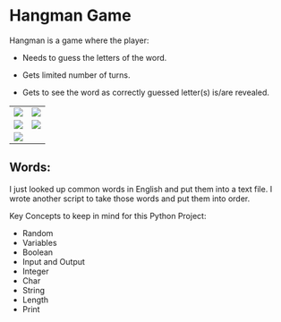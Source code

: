 # Hangman Game

Hangman is a game where the player:

* Needs to guess the letters of the word.

* Gets limited number of turns.

* Gets to see the word as correctly guessed letter(s) is/are revealed.

<table border=0>
  <tr>
    <td align="center">
      <img src="https://user-images.githubusercontent.com/32167236/96044128-97822b00-0e8d-11eb-9edc-86fd5967c094.png">
    </td>
    <td align="center">
      <img src="https://user-images.githubusercontent.com/32167236/96044200-af59af00-0e8d-11eb-8eb3-44914e270f63.png">
    </td>
  </tr>
  <tr>
    <td align="center">
      <img src="https://user-images.githubusercontent.com/32167236/96044256-c8626000-0e8d-11eb-9a10-934734447491.png">
    </td>
    <td align="center">
      <img src="https://user-images.githubusercontent.com/32167236/96044438-0a8ba180-0e8e-11eb-8059-d16196b09886.png">
    </td>
  </tr>
   <tr>
    <td align="center">
      <img src="https://user-images.githubusercontent.com/32167236/96044333-df08b700-0e8d-11eb-9762-36e22b364424.png">
    </td>
  </tr>
</table>

## Words:
I just looked up common words in English and put them into a text file.
I wrote another script to take those words and put them into order.


Key Concepts to keep in mind for this Python Project:
* Random
* Variables
* Boolean
* Input and Output
* Integer
* Char
* String
* Length
* Print
